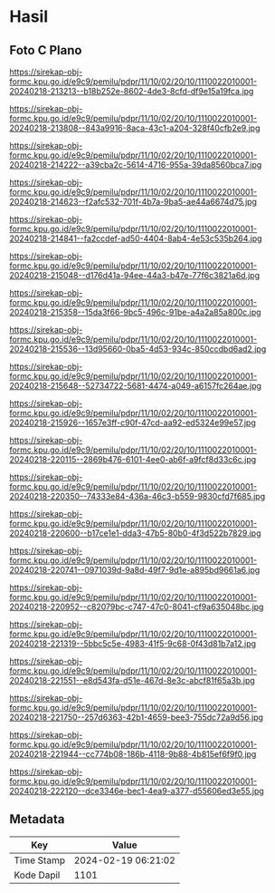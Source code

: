 # Hasil

## Foto C Plano

https://sirekap-obj-formc.kpu.go.id/e9c9/pemilu/pdpr/11/10/02/20/10/1110022010001-20240218-213213--b18b252e-8602-4de3-8cfd-df9e15a19fca.jpg

https://sirekap-obj-formc.kpu.go.id/e9c9/pemilu/pdpr/11/10/02/20/10/1110022010001-20240218-213808--843a9916-8aca-43c1-a204-328f40cfb2e9.jpg

https://sirekap-obj-formc.kpu.go.id/e9c9/pemilu/pdpr/11/10/02/20/10/1110022010001-20240218-214222--a39cba2c-5614-4716-955a-39da8560bca7.jpg

https://sirekap-obj-formc.kpu.go.id/e9c9/pemilu/pdpr/11/10/02/20/10/1110022010001-20240218-214623--f2afc532-701f-4b7a-9ba5-ae44a6674d75.jpg

https://sirekap-obj-formc.kpu.go.id/e9c9/pemilu/pdpr/11/10/02/20/10/1110022010001-20240218-214841--fa2ccdef-ad50-4404-8ab4-4e53c535b264.jpg

https://sirekap-obj-formc.kpu.go.id/e9c9/pemilu/pdpr/11/10/02/20/10/1110022010001-20240218-215048--d176d41a-94ee-44a3-b47e-77f6c3821a6d.jpg

https://sirekap-obj-formc.kpu.go.id/e9c9/pemilu/pdpr/11/10/02/20/10/1110022010001-20240218-215358--15da3f66-9bc5-496c-91be-a4a2a85a800c.jpg

https://sirekap-obj-formc.kpu.go.id/e9c9/pemilu/pdpr/11/10/02/20/10/1110022010001-20240218-215536--13d95660-0ba5-4d53-934c-850ccdbd6ad2.jpg

https://sirekap-obj-formc.kpu.go.id/e9c9/pemilu/pdpr/11/10/02/20/10/1110022010001-20240218-215648--52734722-5681-4474-a049-a6157fc264ae.jpg

https://sirekap-obj-formc.kpu.go.id/e9c9/pemilu/pdpr/11/10/02/20/10/1110022010001-20240218-215926--1657e3ff-c90f-47cd-aa92-ed5324e99e57.jpg

https://sirekap-obj-formc.kpu.go.id/e9c9/pemilu/pdpr/11/10/02/20/10/1110022010001-20240218-220115--2869b476-6101-4ee0-ab6f-a9fcf8d33c6c.jpg

https://sirekap-obj-formc.kpu.go.id/e9c9/pemilu/pdpr/11/10/02/20/10/1110022010001-20240218-220350--74333e84-436a-46c3-b559-9830cfd7f685.jpg

https://sirekap-obj-formc.kpu.go.id/e9c9/pemilu/pdpr/11/10/02/20/10/1110022010001-20240218-220600--b17ce1e1-dda3-47b5-80b0-4f3d522b7829.jpg

https://sirekap-obj-formc.kpu.go.id/e9c9/pemilu/pdpr/11/10/02/20/10/1110022010001-20240218-220741--0971039d-9a8d-49f7-9d1e-a895bd9661a6.jpg

https://sirekap-obj-formc.kpu.go.id/e9c9/pemilu/pdpr/11/10/02/20/10/1110022010001-20240218-220952--c82079bc-c747-47c0-8041-cf9a635048bc.jpg

https://sirekap-obj-formc.kpu.go.id/e9c9/pemilu/pdpr/11/10/02/20/10/1110022010001-20240218-221319--5bbc5c5e-4983-41f5-9c68-0f43d81b7a12.jpg

https://sirekap-obj-formc.kpu.go.id/e9c9/pemilu/pdpr/11/10/02/20/10/1110022010001-20240218-221551--e8d543fa-d51e-467d-8e3c-abcf81f65a3b.jpg

https://sirekap-obj-formc.kpu.go.id/e9c9/pemilu/pdpr/11/10/02/20/10/1110022010001-20240218-221750--257d6363-42b1-4659-bee3-755dc72a9d56.jpg

https://sirekap-obj-formc.kpu.go.id/e9c9/pemilu/pdpr/11/10/02/20/10/1110022010001-20240218-221944--cc774b08-186b-4118-9b88-4b815ef6f9f0.jpg

https://sirekap-obj-formc.kpu.go.id/e9c9/pemilu/pdpr/11/10/02/20/10/1110022010001-20240218-222120--dce3346e-bec1-4ea9-a377-d55606ed3e55.jpg


## Metadata

| Key        | Value               |
| ---------- | ------------------- |
| Time Stamp | 2024-02-19 06:21:02 |
| Kode Dapil | 1101                |



